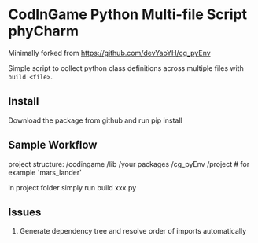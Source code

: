 # CodInGame Python Multi-file Script phyCharm

Minimally forked from https://github.com/devYaoYH/cg_pyEnv 

Simple script to collect python class definitions across multiple files with `build <file>`.

## Install

Download the package from github and run pip install **<folder where cg_pyEnv is located>**

## Sample Workflow
project structure:
 /codingame
   /lib
     /your packages
     /cg_pyEnv
   /project # for example 'mars_lander'

in project folder simply run build xxx.py

## Issues

1. Generate dependency tree and resolve order of imports automatically
